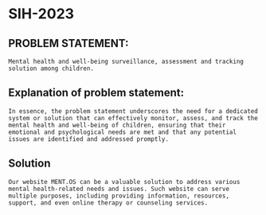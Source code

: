 # SIH-2023

## PROBLEM STATEMENT: 
    Mental health and well-being surveillance, assessment and tracking solution among children.

## Explanation of problem statement:
    In essence, the problem statement underscores the need for a dedicated system or solution that can effectively monitor, assess, and track the mental health and well-being of children, ensuring that their emotional and psychological needs are met and that any potential issues are identified and addressed promptly.

## Solution
    Our website MENT.OS can be a valuable solution to address various mental health-related needs and issues. Such website can serve multiple purposes, including providing information, resources, support, and even online therapy or counseling services.
    